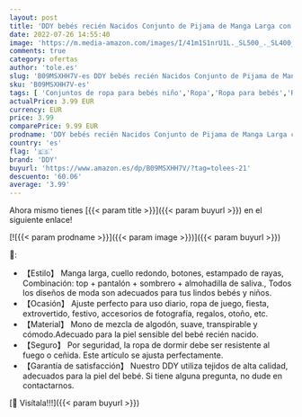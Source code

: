 ```yaml
---
layout: post
title: 'DDY bebés recién Nacidos Conjunto de Pijama de Manga Larga con Estampado de Elefante  Top Pantalones Sombrero Babero Conjunto de 4 Piezas 0-3M'
date: 2022-07-26 14:55:40
image: 'https://m.media-amazon.com/images/I/41m1S1nrU1L._SL500_._SL400_.jpg'
comments: true
category: ofertas
author: 'tole.es'
slug: 'B09MSXHH7V-es DDY bebés recién Nacidos Conjunto de Pijama de Manga Larga...'
sku: 'B09MSXHH7V-es'
tags: [ 'Conjuntos de ropa para bebés niño','Ropa','Ropa para bebés','Ropa para bebés niño','babero','bebés','ddy','nacido','recién','🇪🇸', ]
actualPrice: 3.99 EUR
currency: EUR
price: 3.99
comparePrice: 9.99 EUR
prodname: 'DDY bebés recién Nacidos Conjunto de Pijama de Manga Larga con Estampado de Elefante  Top Pantalones Sombrero Babero Conjunto de 4 Piezas 0-3M'
country: 'es'
flag: '🇪🇸'
brand: 'DDY'
buyurl: 'https://www.amazon.es/dp/B09MSXHH7V/?tag=tolees-21'
descuento: '60.06'
average: '3.99'
---
```


Ahora mismo tienes [{{< param title >}}]({{< param buyurl >}}) en el siguiente enlace!

[![{{< param prodname >}}]({{< param image >}})]({{< param buyurl >}})

🔎:

- 【Estilo】 Manga larga, cuello redondo, botones, estampado de rayas, Combinación: top + pantalón + sombrero + almohadilla de saliva., Todos los diseños de moda son adecuados para tus lindos bebés y niños.
- 【Ocasión】 Ajuste perfecto para uso diario, ropa de juego, fiesta, extrovertido, festivo, accesorios de fotografía, regalos, otoño, etc.
- 【Material】 Mono de mezcla de algodón, suave, transpirable y cómodo.Adecuado para la piel sensible del bebé recién nacido.
- 【Seguro】 Por seguridad, la ropa de dormir debe ser resistente al fuego o ceñida. Este artículo se ajusta perfectamente.
- 【Garantía de satisfacción】 Nuestro DDY utiliza tejidos de alta calidad, adecuados para la piel del bebé. Si tiene alguna pregunta, no dude en contactarnos.

[🛒 Visítala!!!]({{< param buyurl >}})
